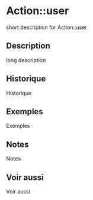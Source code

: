 # Action::user

<div class="short-description">
<span class="fixme template">short description for Action::user</span>
</div>
<!--
<div class="applicability">
Obsolète depuis #.#.#
</div>
-->

## Description

<span class="fixme template">long description</span>

## Historique

<span class="fixme template">Historique</span>

## Exemples

<span class="fixme template">Exemples</span>

## Notes

<span class="fixme template">Notes</span>

## Voir aussi

<span class="fixme template">Voir aussi</span>
